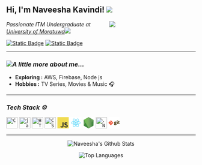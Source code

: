 <h2> Hi, I'm Naveesha Kavindi! <img src="https://media.giphy.com/media/mGcNjsfWAjY5AEZNw6/giphy.gif" width="50"></h2>
<img align='right' src="https://media.giphy.com/media/ieyl9zmCjO4b4t6qoY/giphy.gif" width="230">
<p><em>Passionate ITM Undergraduate at <a href="https://uom.lk/">University of Moratuwa</a><img src="https://media.giphy.com/media/fYSnHlufseco8Fh93Z/giphy.gif" width="30">
</em></p>

[![Static Badge](https://img.shields.io/badge/Linkedin-me?color=blue)](http://www.linkedin.com/in/naveesha-kavindi-667835268)
[![Static Badge](https://img.shields.io/badge/Github-me?logo=github&color=darkgreen)](https://github.com/Naveesha1)

---------------------------------------------------------------------------------------------------------------------------------------------------------------------------------
### <img src="https://media.giphy.com/media/VgCDAzcKvsR6OM0uWg/giphy.gif" width="50"><i>A little more about me...</i>  
 
-  **Exploring :** AWS, Firebase, Node js
-  **Hobbies :** TV Series, Movies & Music :headphones:
---------------------------------------------------------------------------------------------------------------------------------------------------------------------------------
### <i>Tech Stack ⚙</i>
<code><img width="30px" height="30" src="https://raw.githubusercontent.com/jmnote/z-icons/master/svg/c.svg" title="C"></code>
<code><img width="30px" height="30" src="https://raw.githubusercontent.com/jmnote/z-icons/master/svg/java.svg" title="java"></code>
<code><img width="30px" height="30" src="https://upload.wikimedia.org/wikipedia/commons/thumb/6/61/HTML5_logo_and_wordmark.svg/2048px-HTML5_logo_and_wordmark.svg.png" title="HTML5"></code>
<code><img width="30px" height="30" src="https://upload.wikimedia.org/wikipedia/commons/thumb/d/d5/CSS3_logo_and_wordmark.svg/1200px-CSS3_logo_and_wordmark.svg.png" title="CSS3"></code>
<code><img width="30px" height="30" src="https://raw.githubusercontent.com/github/explore/80688e429a7d4ef2fca1e82350fe8e3517d3494d/topics/javascript/javascript.png" title="javascript"></code>
<code><img width="30px" height="30" src="https://raw.githubusercontent.com/github/explore/80688e429a7d4ef2fca1e82350fe8e3517d3494d/topics/react/react.png" title="react"></code>
<code><img width="30px" height="30" src="https://raw.githubusercontent.com/github/explore/80688e429a7d4ef2fca1e82350fe8e3517d3494d/topics/nodejs/nodejs.png" title="nodejs"></code>
<code><img width="30px" height="30px" src="https://upload.wikimedia.org/wikipedia/commons/e/ee/.NET_Core_Logo.svg" title=".NET"></code>
<code><img width="30px" height="30" src="https://raw.githubusercontent.com/github/explore/80688e429a7d4ef2fca1e82350fe8e3517d3494d/topics/git/git.png" title="git"></code>

---------------------------------------------------------------------------------------------------------------------------------------------------------------------------------

<p align="center">
  <img alt="Naveesha's Github Stats" src="https://github-readme-stats.vercel.app/api?username=Naveesha1&show_icons=true&theme=radical">
</p>

<p align="center">
  <img alt="Top Languages" src="https://github-readme-stats.vercel.app/api/top-langs/?username=Naveesha1&show_icons=true&theme=gotham">
</p>
